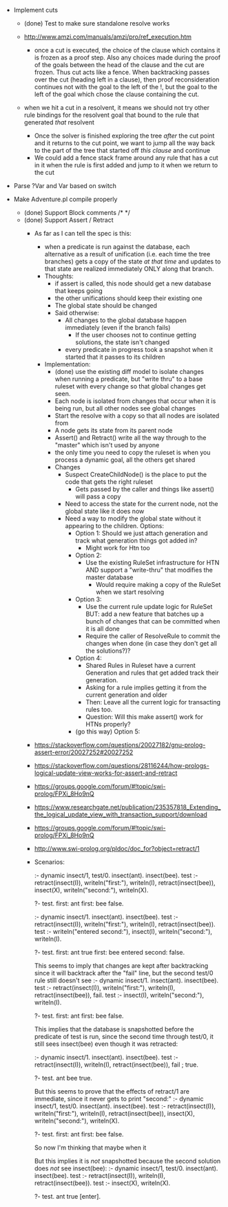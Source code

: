 - Implement cuts
	- (done) Test to make sure standalone resolve works
	- http://www.amzi.com/manuals/amzi/pro/ref_execution.htm
		- once a cut is executed, the choice of the clause which contains it is frozen as a proof step. Also any choices made during the proof of the goals between the head of the clause and the cut are frozen. Thus cut acts like a fence. When backtracking passes over the cut (heading left in a clause), then proof reconsideration continues not with the goal to the left of the !, but the goal to the left of the goal which chose the clause containing the cut.

	- when we hit a cut in a resolvent, it means we should not try other rule bindings for the resolvent goal that bound to the rule that generated *that* resolvent 
		- Once the solver is finished exploring the tree *after* the cut point and it returns to the cut point, we want to jump all the way back to the part of the tree that started off *this clause* and continue
		- We could add a fence stack frame around any rule that has a cut in it when the rule is first added and jump to it when we return to the cut
		

- Parse ?Var and Var based on switch
- Make Adventure.pl compile properly
	- (done) Support Block comments /* */
	- (done) Support Assert / Retract
		- As far as I can tell the spec is this:
			- when a predicate is run against the database, each alternative as a result of unification (i.e. each time the tree branches) gets a copy of the state *at that time* and updates to that state are realized immediately ONLY along that branch.
			- Thoughts:
				- if assert is called, this node should get a new database that keeps going
				- the other unifications should keep their existing one
				- The global state should be changed
				- Said otherwise: 
					- All changes to the global database happen immediately (even if the branch fails)
						- If the user chooses not to continue getting solutions, the state isn't changed
					- every predicate in progress took a snapshot when it started that it passes to its children
			- Implementation:
				- (done) use the existing diff model to isolate changes when running a predicate, but "write thru" to a base ruleset with every change so that global changes get seen.
				- Each node is isolated from changes that occur when it is being run, but all other nodes see global changes
				- Start the resolve with a copy so that all nodes are isolated from 
				- A node gets its state from its parent node
				- Assert() and Retract() write all the way through to the "master" which isn't used by anyone
				- the only time you need to copy the ruleset is when you process a dynamic goal, all the others get shared
				- Changes
					- Suspect CreateChildNode() is the place to put the code that gets the right ruleset
						- Gets passed by the caller and things like assert() will pass a copy
					- Need to access the state for the current node, not the global state like it does now
					- Need a way to modify the global state without it appearing to the children. Options:
						- Option 1: Should we just attach generation and track what generation things got added in?
							- Might work for Htn too
						- Option 2: 
							- Use the existing RuleSet infrastructure for HTN AND support a "write-thru" that modifies the master database
								- Would require making a copy of the RuleSet when we start resolving
						- Option 3:
							- Use the current rule update logic for RuleSet BUT: add a new feature that batches up a bunch of changes that can be committed when it is all done
							- Require the caller of ResolveRule to commit the changes when done (in case they don't get all the solutions?)?
						- Option 4: 
							- Shared Rules in Ruleset have a current Generation and rules that get added track their generation.
							- Asking for a rule implies getting it from the current generation and older
							- Then: Leave all the current logic for transacting rules too.
							- Question: Will this make assert() work for HTNs properly?
						- (go this way) Option 5: 
							
		- https://stackoverflow.com/questions/20027182/gnu-prolog-assert-error/20027252#20027252
		- https://stackoverflow.com/questions/28116244/how-prologs-logical-update-view-works-for-assert-and-retract
		- https://groups.google.com/forum/#!topic/swi-prolog/FPXi_8Ho9nQ
		- https://www.researchgate.net/publication/235357818_Extending_the_logical_update_view_with_transaction_support/download
		- https://groups.google.com/forum/#!topic/swi-prolog/FPXi_8Ho9nQ
		- http://www.swi-prolog.org/pldoc/doc_for?object=retract/1
		- Scenarios:
			
			:- dynamic insect/1, test/0.
			insect(ant).
			insect(bee).
			test :- retract(insect(I)),
			       writeln("first:"),
			       writeln(I),
			       retract(insect(bee)),
			       insect(X),
			       writeln("second:"),
			       writeln(X).

			?- test.
			first:
			ant
			first:
			bee
			false.


			:- dynamic insect/1.
			insect(ant).
			insect(bee).
			test :- retract(insect(I)),
			       writeln("first:"),
			       writeln(I),
			       retract(insect(bee)).
			test :-  writeln("entered second:"),
					insect(I),
			       writeln("second:"),
					writeln(I).

			?- test.
			first:
			ant
			true 
			first:
			bee
			entered second:
			false.


			This seems to imply that changes are kept after backtracking since it will backtrack after the "fail" line, but the second test/0 rule still doesn't see 
			:- dynamic insect/1.
			insect(ant).
			insect(bee).
			test :- retract(insect(I)),
			       writeln("first:"),
			       writeln(I),
			       retract(insect(bee)),
			       fail.
			test :- insect(I),
			       writeln("second:"),
					writeln(I).

			?- test.
			first:
			ant
			first:
			bee
			false.


			This implies that the database is snapshotted before the predicate of test is run, since the second time through test/0, it still sees insect(bee) even though it was retracted:

			:- dynamic insect/1.
			insect(ant).
			insect(bee).
			test :- retract(insect(I)),
			       writeln(I),
			       retract(insect(bee)),
			       fail
			   ;   true.

			?- test.
			ant 
			bee
			true.

			But this seems to prove that the effects of retract/1 are immediate, since it never gets to print "second:"
			:- dynamic insect/1, test/0.
			insect(ant).
			insect(bee).
			test :- retract(insect(I)),
			       writeln("first:"),
			       writeln(I),
			       retract(insect(bee)),
			       insect(X),
			       writeln("second:"),
			       writeln(X).

			?- test.
			first:
			ant
			first:
			bee
			false.

			So now I'm thinking that maybe when it

			But this implies it is *not* snapshotted because the second solution does *not* see insect(bee):
			:- dynamic insect/1, test/0.
			insect(ant).
			insect(bee).
			test :- retract(insect(I)),
			       writeln(I),
			       retract(insect(bee)).
			test :- insect(X), writeln(X).

			?- test.
			ant
			true [enter].

